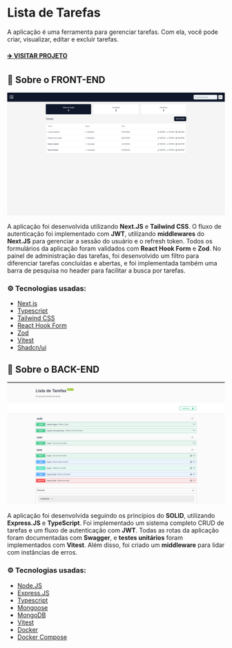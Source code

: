 # Lista de Tarefas
A aplicação é uma ferramenta para gerenciar tarefas. Com ela, você pode criar, visualizar, editar e excluir tarefas.

#### [✈️ VISITAR PROJETO](https://github.com/luiz2k/lista-de-tarefas)

## 📖 Sobre o FRONT-END
![Demonstração do front-end](./imgs/front-end-demo.png)

A aplicação foi desenvolvida utilizando **Next.JS** e **Tailwind CSS**. O fluxo de autenticação foi implementado com **JWT**, utilizando **middlewares** do **Next.JS** para gerenciar a sessão do usuário e o refresh token. Todos os formulários da aplicação foram validados com **React Hook Form** e **Zod**. No painel de administração das tarefas, foi desenvolvido um filtro para diferenciar tarefas concluídas e abertas, e foi implementada também uma barra de pesquisa no header para facilitar a busca por tarefas.

### ⚙️ Tecnologias usadas:
- [Next.js](https://nextjs.org/)
- [Typescript](https://www.typescriptlang.org/)
- [Tailwind CSS](https://tailwindcss.com/)
- [React Hook Form](https://react-hook-form.com/)
- [Zod](https://zod.dev/)
- [Vitest](https://vitest.dev/)
- [Shadcn/ui](https://ui.shadcn.com/)



## 📖 Sobre o BACK-END
![Demonstração do back-end](./imgs/back-end-demo.png)

A aplicação foi desenvolvida seguindo os princípios do **SOLID**, utilizando **Express.JS** e **TypeScript**. Foi implementado um sistema completo CRUD de tarefas e um fluxo de autenticação com **JWT**. Todas as rotas da aplicação foram documentadas com **Swagger**, e **testes unitários** foram implementados com **Vitest**. Além disso, foi criado um **middleware** para lidar com instâncias de erros.

### ⚙️ Tecnologias usadas:
- [Node.JS](https://nodejs.org/pt/)
- [Express.JS](https://expressjs.com/)
- [Typescript](https://www.typescriptlang.org/)
- [Mongoose](https://mongoosejs.com/)
- [MongoDB](https://www.mongodb.com/)
- [Vitest](https://vitest.dev/)
- [Docker](https://www.docker.com/)
- [Docker Compose](https://docs.docker.com/compose/)
